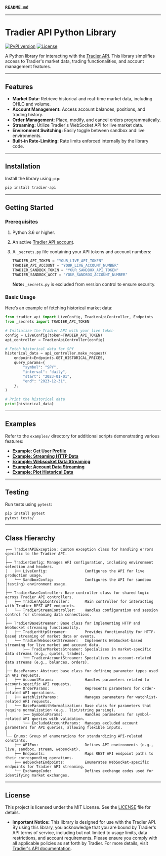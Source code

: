 ### `README.md`
---

# Tradier API Python Library

[![PyPI version](https://badge.fury.io/py/tradier-api.svg)](https://pypi.org/project/tradier-api/)
[![License](https://img.shields.io/badge/license-MIT-blue.svg)](LICENSE)

A Python library for interacting with the [Tradier API](https://tradier.com/). This library simplifies access to Tradier's market data, trading functionalities, and account management features.

---

## Features

- **Market Data:** Retrieve historical and real-time market data, including OHLC and volume.
- **Account Management:** Access account balances, positions, and trading history.
- **Order Management:** Place, modify, and cancel orders programmatically.
- **Streaming:** Utilize Tradier's WebSocket API for live market data.
- **Environment Switching:** Easily toggle between sandbox and live environments.
- **Built-in Rate-Limiting:** Rate limits enforced internally by the library code.

---

## Installation

Install the library using `pip`:

```bash
pip install tradier-api
```
---

## Getting Started

### Prerequisites

1. Python 3.6 or higher.
2. An active [Tradier API account](https://tradier.com/).
3. A `_secrets.py` file containing your API tokens and account numbers:
   ```python
   TRADIER_API_TOKEN = "YOUR_LIVE_API_TOKEN"
   TRADIER_API_ACCOUNT = "YOUR_LIVE_ACCOUNT_NUMBER"   
   TRADIER_SANDBOX_TOKEN = "YOUR_SANDBOX_API_TOKEN"
   TRADIER_SANDBOX_ACCT = "YOUR_SANDBOX_ACCOUNT_NUMBER"
   ```

   **Note:** `_secrets.py` is excluded from version control to ensure security.

### Basic Usage

Here’s an example of fetching historical market data:

```python
from tradier_api import LiveConfig, TradierApiController, Endpoints
from _secrets import TRADIER_API_TOKEN

# Initialize the Tradier API with your live token
config = LiveConfig(token=TRADIER_API_TOKEN)
api_controller = TradierApiController(config)

# Fetch historical data for SPY
historical_data = api_controller.make_request(
    endpoint=Endpoints.GET_HISTORICAL_PRICES,
    query_params={
        "symbol": "SPY",
        "interval": "daily",
        "start": "2023-01-01",
        "end": "2023-12-31",
    },
)

# Print the historical data
print(historical_data)
```

---

## Examples

Refer to the `examples/` directory for additional scripts demonstrating various features:

- **[Example: Get User Profile](examples/get_user_profile.py)**
- **[Example: Streaming HTTP Data](examples/http_streaming.py)**
- **[Example: Websocket Data Streaming](examples/websocket_streaming.py)**
- **[Example: Account Data Streaming](examples/account_streaming.py)**
- **[Example: Plot Historical Data](examples/plot_historical_data.py)**
---

## Testing

Run tests using `pytest`:

```bash
pip install pytest
pytest tests/
```

---

## Class Hierarchy

```
┌── TradierAPIException: Custom exception class for handling errors specific to the Tradier API.  
│  
├── TradierConfig: Manages API configuration, including environment selection and headers.  
│   ├── LiveConfig:                 Configures the API for live production usage.  
│   └── SandboxConfig:              Configures the API for sandbox (testing) environment usage.  
│  
├── TradierBaseController: Base controller class for shared logic across Tradier API controllers.  
│   ├── TradierApiController:       Main controller for interacting with Tradier REST API endpoints.  
│   └── TradierStreamController:    Handles configuration and session control for streaming data connections.  
│  
├── TradierBaseStreamer: Base class for implementing HTTP and WebSocket streaming functionality.  
│   ├── TradierHttpStreamer:        Provides functionality for HTTP-based streaming of market data or events.  
│   └── TradierWebsocketStreamer:   Implements WebSocket-based streaming for live market and account data.  
│       ├── TradierMarketsStreamer: Specializes in market-specific data streams (e.g., quotes, trades).  
│       └── TradierAccountStreamer: Specializes in account-related data streams (e.g., balances, orders).  
│  
├── BaseParams: Abstract base class for defining parameter types used in API requests.  
│   ├── AccountParams:              Handles parameters related to account-specific API requests.  
│   ├── OrderParams:                Represents parameters for order-related API operations.  
│   ├── WatchlistParams:            Manages parameters for watchlist-related API requests.  
│   └── BaseParamWithNormalization: Base class for parameters that require normalization (e.g., list/string parsing).  
│       ├── SymbolsParams:          Handles parameters for symbol-related API queries with validation.  
│       └── ExcludedAccountParams:  Manages excluded account parameters for API queries, allowing flexible inputs.  
│  
└── Enums: Group of enumerations for standardizing API-related constants.  
    ├── APIEnv:                     Defines API environments (e.g., live, sandbox, stream, websocket).  
    ├── Endpoints:                  Maps REST API endpoint paths to their corresponding operations.  
    ├── WebSocketEndpoints:         Enumerates WebSocket-specific endpoints for Tradier API streaming.  
    └── ExchangeCode:               Defines exchange codes used for identifying market exchanges.  
```
---

## License

This project is licensed under the MIT License. See the [LICENSE](LICENSE) file for details.

- **Important Notice:** This library is designed for use with the Tradier API. By using this library, you acknowledge that you are bound by Tradier's API terms of service, including but not limited to usage limits, data restrictions, and account requirements. Please ensure you comply with all applicable policies as set forth by Tradier. For more details, visit [Tradier's API documentation](https://tradier.com).
